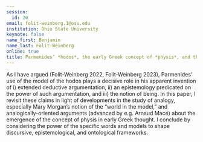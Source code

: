 ```yaml
---
session:
  id: 20
email: folit-weinberg.1@osu.edu
institution: Ohio State University
keynote: false
name_first: Benjamin
name_last: Folit-Weinberg
online: true
title: Parmenides’ *hodos*, the early Greek concept of *physis*, and the importance of models
---
```

As I have argued (Folit-Weinberg 2022, Folit-Weinberg 2023), Parmenides’ use of the model of the hodos plays a decisive role in his apparent invention of i) extended deductive argumentation, ii) an epistemology predicated on the power of such argumentation, and iii) the notion of being. In this paper, I revisit these claims in light of developments in the study of analogy, especially Mary Morgan’s notion of the “world in the model,” and analogically-oriented arguments (advanced by e.g. Arnaud Macé) about the emergence of the concept of physis in early Greek thought. I conclude by considering the power of the specific words and models to shape discursive, epistemological, and ontological frameworks.
